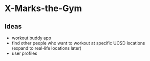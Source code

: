 # X-Marks-the-Gym
## Ideas
- workout buddy app
- find other people who want to workout at specific UCSD locations (expand to real-life locations later)
- user profiles
